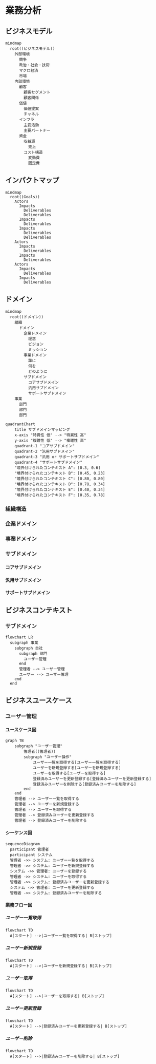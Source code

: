 # 業務分析

## ビジネスモデル

```mermaid
mindmap
  root((ビジネスモデル))
    外部環境
      競争
      政治・社会・技術
      マクロ経済
      市場
    内部環境
      顧客
        顧客セグメント
        顧客関係
      価値
        価値提案
        チャネル
      インフラ
        主要活動
        主要パートナー
      資金
        収益源
          売上
        コスト構造
          変動費
          固定費
```

## インパクトマップ

```mermaid
mindmap
  root((Goals))
    Actors
      Impacts
        Deliverables
        Deliverables
      Impacts
        Deliverables
      Impacts
        Deliverables
        Deliverables
    Actors
      Impacts
        Deliverables
      Impacts
        Deliverables
    Actors
      Impacts
        Deliverables
      Impacts
        Deliverables
```

## ドメイン

```mermaid
mindmap
  root((ドメイン))
    組織
      ドメイン
        企業ドメイン
          理念
          ビジョン
          ミッション
        事業ドメイン
          誰に
          何を
          どのように
        サブドメイン
          コアサブドメイン
          汎用サブドメイン
          サポートサブドメイン
    事業
      部門
      部門
      部門
```

```mermaid
quadrantChart
    title サブドメインマッピング
    x-axis "特異性 低" --> "特異性 高"
    y-axis "複雑性 低" --> "複雑性 高"
    quadrant-1 "コアサブドメイン"
    quadrant-2 "汎用サブドメイン"
    quadrant-3 "汎用 or サポートサブドメイン"
    quadrant-4 "サポートサブドメイン"
    "境界付けられたコンテキスト A": [0.3, 0.6]
    "境界付けられたコンテキスト B": [0.45, 0.23]
    "境界付けられたコンテキスト C": [0.80, 0.80]
    "境界付けられたコンテキスト D": [0.78, 0.34]
    "境界付けられたコンテキスト E": [0.40, 0.34]
    "境界付けられたコンテキスト F": [0.35, 0.78]
```

### 組織構造

### 企業ドメイン

### 事業ドメイン

### サブドメイン

#### コアサブドメイン

#### 汎用サブドメイン

#### サポートサブドメイン

## ビジネスコンテキスト

### サブドメイン

```mermaid
flowchart LR
  subgraph 事業
    subgraph 自社
      subgraph 部門
        ユーザー管理
      end
      管理者 --> ユーザー管理
      ユーザー --> ユーザー管理
    end
  end
```

## ビジネスユースケース

### ユーザー管理

#### ユースケース図

```mermaid
graph TB
    subgraph "ユーザー管理"
        管理者((管理者))
        subgraph "ユーザー操作"
            ユーザー一覧を取得する[ユーザー一覧を取得する]
            ユーザーを新規登録する[ユーザーを新規登録する]
            ユーザーを取得する[ユーザーを取得する]
            登録済みユーザーを更新登録する[登録済みユーザーを更新登録する]
            登録済みユーザーを削除する[登録済みユーザーを削除する]
        end
    end
    管理者 --> ユーザー一覧を取得する
    管理者 --> ユーザーを新規登録する
    管理者 --> ユーザーを取得する
    管理者 --> 登録済みユーザーを更新登録する
    管理者 --> 登録済みユーザーを削除する
```

#### シーケンス図

```mermaid
sequenceDiagram
  participant 管理者
  participant システム
  管理者 ->> システム: ユーザー一覧を取得する
  管理者 ->> システム: ユーザーを新規登録する
  システム ->> 管理者: ユーザーを登録する
  管理者 ->> システム: ユーザーを取得する
  管理者 ->> システム: 登録済みユーザーを更新登録する
  システム ->> 管理者: ユーザーを更新登録する
  管理者 ->> システム: 登録済みユーザーを削除する
```

#### 業務フロー図

##### ユーザー一覧取得

```mermaid
flowchart TD
  A[スタート] -->|ユーザー一覧を取得する| B[ストップ]
```

##### ユーザー新規登録

```mermaid
flowchart TD
  A[スタート] -->|ユーザーを新規登録する| B[ストップ]
```

##### ユーザー取得

```mermaid
flowchart TD
  A[スタート] -->|ユーザーを取得する| B[ストップ]
```

##### ユーザー更新登録

```mermaid
flowchart TD
  A[スタート] -->|登録済みユーザーを更新登録する| B[ストップ]
```

##### ユーザー削除

```mermaid
flowchart TD
  A[スタート] -->|登録済みユーザーを削除する| B[ストップ]
```
